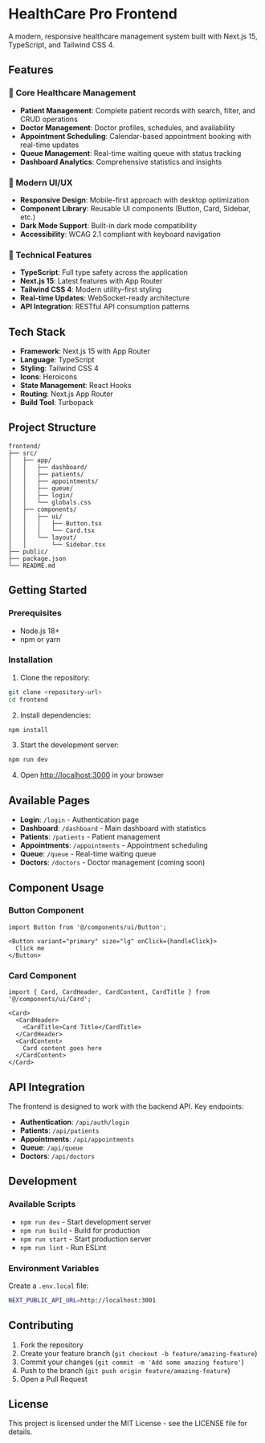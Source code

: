 # HealthCare Pro Frontend

A modern, responsive healthcare management system built with Next.js 15, TypeScript, and Tailwind CSS 4.

## Features

### 🏥 Core Healthcare Management
- **Patient Management**: Complete patient records with search, filter, and CRUD operations
- **Doctor Management**: Doctor profiles, schedules, and availability
- **Appointment Scheduling**: Calendar-based appointment booking with real-time updates
- **Queue Management**: Real-time waiting queue with status tracking
- **Dashboard Analytics**: Comprehensive statistics and insights

### 🎨 Modern UI/UX
- **Responsive Design**: Mobile-first approach with desktop optimization
- **Component Library**: Reusable UI components (Button, Card, Sidebar, etc.)
- **Dark Mode Support**: Built-in dark mode compatibility
- **Accessibility**: WCAG 2.1 compliant with keyboard navigation

### 🔧 Technical Features
- **TypeScript**: Full type safety across the application
- **Next.js 15**: Latest features with App Router
- **Tailwind CSS 4**: Modern utility-first styling
- **Real-time Updates**: WebSocket-ready architecture
- **API Integration**: RESTful API consumption patterns

## Tech Stack

- **Framework**: Next.js 15 with App Router
- **Language**: TypeScript
- **Styling**: Tailwind CSS 4
- **Icons**: Heroicons
- **State Management**: React Hooks
- **Routing**: Next.js App Router
- **Build Tool**: Turbopack

## Project Structure

```
frontend/
├── src/
│   ├── app/
│   │   ├── dashboard/
│   │   ├── patients/
│   │   ├── appointments/
│   │   ├── queue/
│   │   ├── login/
│   │   └── globals.css
│   ├── components/
│   │   ├── ui/
│   │   │   ├── Button.tsx
│   │   │   └── Card.tsx
│   │   └── layout/
│   │       └── Sidebar.tsx
├── public/
├── package.json
└── README.md
```

## Getting Started

### Prerequisites
- Node.js 18+ 
- npm or yarn

### Installation

1. Clone the repository:
```bash
git clone <repository-url>
cd frontend
```

2. Install dependencies:
```bash
npm install
```

3. Start the development server:
```bash
npm run dev
```

4. Open [http://localhost:3000](http://localhost:3000) in your browser

## Available Pages

- **Login**: `/login` - Authentication page
- **Dashboard**: `/dashboard` - Main dashboard with statistics
- **Patients**: `/patients` - Patient management
- **Appointments**: `/appointments` - Appointment scheduling
- **Queue**: `/queue` - Real-time waiting queue
- **Doctors**: `/doctors` - Doctor management (coming soon)

## Component Usage

### Button Component
```tsx
import Button from '@/components/ui/Button';

<Button variant="primary" size="lg" onClick={handleClick}>
  Click me
</Button>
```

### Card Component
```tsx
import { Card, CardHeader, CardContent, CardTitle } from '@/components/ui/Card';

<Card>
  <CardHeader>
    <CardTitle>Card Title</CardTitle>
  </CardHeader>
  <CardContent>
    Card content goes here
  </CardContent>
</Card>
```

## API Integration

The frontend is designed to work with the backend API. Key endpoints:

- **Authentication**: `/api/auth/login`
- **Patients**: `/api/patients`
- **Appointments**: `/api/appointments`
- **Queue**: `/api/queue`
- **Doctors**: `/api/doctors`

## Development

### Available Scripts

- `npm run dev` - Start development server
- `npm run build` - Build for production
- `npm run start` - Start production server
- `npm run lint` - Run ESLint

### Environment Variables

Create a `.env.local` file:
```bash
NEXT_PUBLIC_API_URL=http://localhost:3001
```

## Contributing

1. Fork the repository
2. Create your feature branch (`git checkout -b feature/amazing-feature`)
3. Commit your changes (`git commit -m 'Add some amazing feature'`)
4. Push to the branch (`git push origin feature/amazing-feature`)
5. Open a Pull Request

## License

This project is licensed under the MIT License - see the LICENSE file for details.
